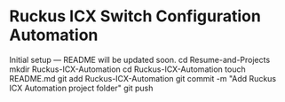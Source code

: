 # Ruckus ICX Switch Configuration Automation
Initial setup — README will be updated soon.
cd Resume-and-Projects
mkdir Ruckus-ICX-Automation
cd Ruckus-ICX-Automation
touch README.md
git add Ruckus-ICX-Automation
git commit -m "Add Ruckus ICX Automation project folder"
git push
